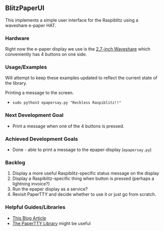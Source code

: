 ## BlitzPaperUI
This implements a simple user interface for the Raspiblitz using a waveshare e-paper HAT.

### Hardware
Right now the e-paper display we use is the [2.7-inch Waveshare](https://www.waveshare.com/wiki/2.7inch_e-Paper_HAT)
which conveniently has 4 buttons on one side.

### Usage/Examples
Will attempt to keep these examples updated to reflect the current state of the library.

Printing a message to the screen.
* `sudo python3 epapersay.py "Reckless Raspiblitz!!"` 

### Next Development Goal
* Print a message when one of the 4 buttons is pressed.

### Achieved Development Goals
* Done - able to print a message to the epaper-display (`epapersay.py`)

### Backlog
1. Display a more useful Raspiblitz-specific status message on the display
2. Display a Raspiblitz-specific thing  when button is pressed (perhaps a lightning invoice?)
3. Run the epaper display as a service?
4. Revisit PaperTTY and decide whether to use it or just go from scratch.

### Helpful Guides/Libraries
* [This Blog Article](https://dev.to/ranewallin/getting-started-with-the-waveshare-2-7-epaper-hat-on-raspberry-pi-41m8)
* [The PaperTTY Library](https://github.com/joukos/PaperTTY) might be useful 
